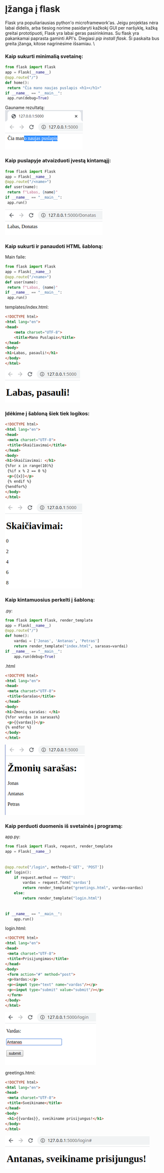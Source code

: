 # Įžanga į flask

Flask yra populiariausias python'o microframework'as. Jeigu projektas nėra labai didelis, 
arba tiesiog norime pasidaryti kažkokį GUI per naršyklę, 
kažką greitai prototipuoti, Flask yra labai geras pasirinkimas. 
Su flask yra pakankamai paprasta gaminti API's. Diegiasi *pip install flask*. Ši paskaita bus greita įžanga, kitose 
nagrinėsime išsamiau. \

### Kaip sukurti minimalią svetainę:

```python
from flask import Flask
app = Flask(__name__)
@app.route("/")
def home():
 return "Čia mano naujas puslapis <h1></h1>"
if __name__ == "__main__":
 app.run(debug=True)
```
Gauname rezultatą:\
![](minimalus_puslapis.png)

### Kaip puslapyje atvaizduoti įvestą kintamąjį:

```python
from flask import Flask
app = Flask(__name__)
@app.route("/<name>")
def user(name):
 return f"Labas, {name}"
if __name__ == "__main__":
 app.run()
```
![](labas_donatas.png)

### Kaip sukurti ir panaudoti HTML šabloną:
Main faile:
```python
from flask import Flask
app = Flask(__name__)
@app.route("/<name>")
def user(name):
 return f"Labas, {name}"
if __name__ == "__main__":
 app.run()
```
templates/index.html:
```html
<!DOCTYPE html>
<html lang="en">
<head>
    <meta charset="UTF-8">
    <title>Mano Puslapis</title>
</head>
<body>
<h1>Labas, pasauli!</h1>
</body>
</html>
```

![](pirmas_template.png)

### Įdėkime į šabloną šiek tiek logikos:

```html
<!DOCTYPE html>
<html lang="en">
<head>
 <meta charset="UTF-8">
 <title>Skaičiavimai</title>
</head>
<body>
<h1>Skaičiavimai: </h1>
{%for x in range(10)%}
 {%if x % 2 == 0 %}
 <p>{{x}}</p>
 {% endif %}
{%endfor%}
</body>
</html>
```

![](Logika_sablone.png)

### Kaip kintamuosius perkelti į šabloną:

.py:
```python
from flask import Flask, render_template
app = Flask(__name__)
@app.route("/")
def home():
    vardai = ['Jonas', 'Antanas', 'Petras']
    return render_template("index.html", sarasas=vardai)
if __name__ == "__main__":
    app.run(debug=True)
```
.html
```html
<!DOCTYPE html>
<html lang="en">
<head>
 <meta charset="UTF-8">
 <title>Sarašas</title>
</head>
<body>
<h1>Žmonių sarašas: </h1>
{%for vardas in sarasas%}
 <p>{{vardas}}</p>
{% endfor %}
</body>
</html>
```

![](kintamieji_i_sablona.png)

### Kaip perduoti duomenis iš svetainės į programą:

app.py:
```python
from flask import Flask, request, render_template
app = Flask(__name__)


@app.route("/login", methods=['GET', 'POST'])
def login():
    if request.method == "POST":
        vardas = request.form['vardas']
        return render_template("greetings.html", vardas=vardas)
    else:
        return render_template("login.html")
    
    
if __name__ == "__main__":
    app.run()
```

login.html:

```html
<!DOCTYPE html>
<html lang="en">
<head>
 <meta charset="UTF-8">
 <title>Prisijungimas</title>
</head>
<body>
 <form action="#" method="post">
 <p>Vardas:</p>
 <p><input type="text" name="vardas"/></p>
 <p><input type="submit" value="submit"/></p>
 </form>
</body>
</html>
```

![](forma_vardas_submit.png)

greetings.html:

```html
<!DOCTYPE html>
<html lang="en">
<head>
 <meta charset="UTF-8">
 <title>Sveikiname</title>
</head>
<body>
 <h1>{{vardas}}, sveikiname prisijungus!</h1>
</body>
</html>
```

![](Antanas_greetings.png)